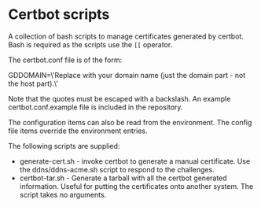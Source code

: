 # Certbot scripts

A collection of bash scripts to manage certificates generated by certbot.
Bash is required as the scripts use the `[[` operator.

The certbot.conf file is of the form:

GDDOMAIN=\\'Replace with your domain name (just the domain part - not the host part).\\'

Note that the quotes must be escaped with a backslash. An example certbot.conf.example file is included in the repository.

The configuration items can also be read from the environment. The config file items
override the environment entries.

The following scripts are supplied:

* generate-cert.sh - invoke certbot to generate a manual certificate. Use the ddns/ddns-acme.sh script
              to respond to the challenges.
* certbot-tar.sh - Generate a tarball with all the certbot generated information. Useful
              for putting the certificates onto another system. The script takes no
              arguments.
